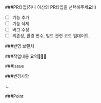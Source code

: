 ###PR타입(하나 이상의 PR타입을 선택해주세요!!)
- [ ] 기능 추가 
- [ ] 기능 삭제
- [ ] 버그 수정 
- [ ] 의존성, 환경 변수, 빌드 관련 코드 업데이트

###반영 브랜치
<!-- PR반영한 브랜치를 알려주세요!! -->

###작업내용 요약👨🏼‍💻
<!-- 작업내용을 요약해서 설명해주세요!! -->

###Issue
<!-- 이슈나 오류가 있었다면 설명해주세요!! -->

###변경사항
<!-- 변경사항이 있으면 설명해주세요!! -->ㄴ

###Point
<!-- 리뷰어가 어떤 부분을 집중적으로 봤으면 하는지 설명해주세요!! -->



